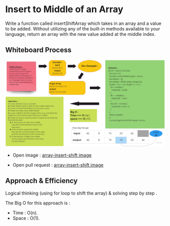 # Insert to Middle of an Array
<!-- Description of the challenge -->
 Write a function called insertShiftArray which takes in an array and a value to be added. Without utilizing any of the built-in methods available to your language, return an array with the new value added at the middle index.

## Whiteboard Process
<!-- Embedded whiteboard image -->
![array-insert-shift](../assets/insert-Shift-Array.jpg)

- Open image :
[array-insert-shift image](../assets/insert-Shift-Array.jpg)

- Open pull request :
[array-insert-shift image](https://github.com/SohaibAlmomani/data-structures-and-algorithms/pulls?q=is%3Apr+is%3Aclosed)


## Approach & Efficiency
<!-- What approach did you take? Discuss Why. What is the Big O space/time for this approach? -->
Logical thinking (using for loop to shift the array) & solving step by step .

The Big O for this approach is :

- Time : O(n).
- Space : O(1).
